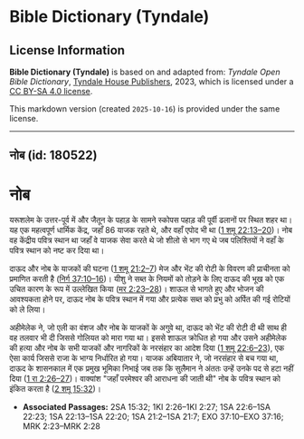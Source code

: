 # Bible Dictionary (Tyndale)

## License Information

**Bible Dictionary (Tyndale)** is based on and adapted from: _Tyndale Open Bible Dictionary_, [Tyndale House Publishers](https://tyndaleopenresources.com/), 2023, which is licensed under a [CC BY-SA 4.0 license](https://creativecommons.org/licenses/by-sa/4.0/legalcode.en).

This markdown version (created `2025-10-16`) is provided under the same license.



--------------------------------

## नोब (id: 180522)

नोब
===

यरूशलेम के उत्तर\-पूर्व में और जैतून के पहाड़ के सामने स्कोपस पहाड़ की पूर्वी ढलानों पर स्थित शहर था। यह एक महत्वपूर्ण धार्मिक केंद्र, जहाँ 86 याजक रहते थे, और वहाँ एपोद भी था ([1 शमू 22:13–20](https://ref.ly/1Sam22:13-1Sam22:20))। नोब वह केंद्रीय पवित्र स्थान था जहाँ वे याजक सेवा करते थे जो शीलो से भाग गए थे जब पलिश्तियों ने वहाँ के पवित्र स्थान को नष्ट कर दिया था।

दाऊद और नोब के याजकों की घटना ([1 शमू 21:2–7](https://ref.ly/1Sam21:2-1Sam21:7)) मेज और भेंट की रोटी के विवरण की प्राचीनता को प्रमाणित करती है ([निर्ग 37:10–16](https://ref.ly/Exod37:10-Exod37:16))। यीशु ने सब्त के नियमों को तोड़ने के लिए दाऊद की भूख को एक उचित कारण के रूप में उल्लेखित किया ([मर 2:23–28](https://ref.ly/Mark2:23-Mark2:28))। शाऊल से भागते हुए और भोजन की आवश्यकता होने पर, दाऊद नोब के पवित्र स्थान में गया और प्रत्येक सब्त को प्रभु को अर्पित की गई रोटियों को ले लिया।

अहीमेलेक ने, जो एली का वंशज और नोब के याजकों के अगुवे था, दाऊद को भेंट की रोटी दी थी साथ ही वह तलवार भी दी जिससे गोलियत को मारा गया था। इससे शाऊल क्रोधित हो गया और उसने अहीमेलेक की हत्या और नोब के सभी याजकों और नागरिकों के नरसंहार का आदेश दिया ([1 शमू 22:6–23](https://ref.ly/1Sam22:6-1Sam22:23)), एक ऐसा कार्य जिससे राजा के भाग्य निर्धारित हो गया। याजक अबियातार ने, जो नरसंहार से बच गया था, दाऊद के शासनकाल में एक प्रमुख भूमिका निभाई जब तक कि सुलैमान ने अंततः उन्हें उनके पद से हटा नहीं दिया ([1 रा 2:26–27](https://ref.ly/1Kgs2:26-1Kgs2:27))। वाक्यांश "जहाँ परमेश्‍वर की आराधना की जाती थी" नोब के पवित्र स्थान को इंकित करता है ([2 शमू 15:32](https://ref.ly/2Sam15:32))।

* **Associated Passages:** 2SA 15:32; 1KI 2:26–1KI 2:27; 1SA 22:6–1SA 22:23; 1SA 22:13–1SA 22:20; 1SA 21:2–1SA 21:7; EXO 37:10–EXO 37:16; MRK 2:23–MRK 2:28

